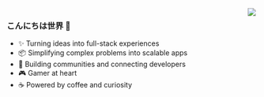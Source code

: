<img align="right" src="https://github-readme-stats.vercel.app/api?username=devexpert127&show_icons=true&icon_color=CE1D2D&text_color=718096&bg_color=00000000&hide_title=true&hide_border=true" />

### こんにちは世界 👋

- :sparkles: Turning ideas into full-stack experiences
- :package: Simplifying complex problems into scalable apps
- :handshake: Building communities and connecting developers
- :video_game: Gamer at heart
- :coffee: Powered by coffee and curiosity
